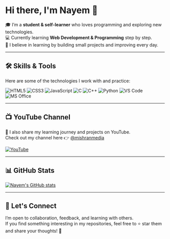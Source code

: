 # Hi there, I'm Nayem 👋

🎓 I’m a **student & self-learner** who loves programming and exploring new technologies.  
💻 Currently learning **Web Development & Programming** step by step.  
🌱 I believe in learning by building small projects and improving every day.  

---

## 🛠️ Skills & Tools
Here are some of the technologies I work with and practice:

![HTML5](https://img.shields.io/badge/html5-E34F26?style=for-the-badge&logo=html5&logoColor=white)
![CSS3](https://img.shields.io/badge/css3-1572B6?style=for-the-badge&logo=css3&logoColor=white)
![JavaScript](https://img.shields.io/badge/javascript-F7DF1E?style=for-the-badge&logo=javascript&logoColor=black)
![C](https://img.shields.io/badge/c-00599C?style=for-the-badge&logo=c&logoColor=white)
![C++](https://img.shields.io/badge/c++-00599C?style=for-the-badge&logo=c%2B%2B&logoColor=white)
![Python](https://img.shields.io/badge/python-3670A0?style=for-the-badge&logo=python&logoColor=ffdd54)
![VS Code](https://img.shields.io/badge/VSCode-007ACC?style=for-the-badge&logo=visual-studio-code&logoColor=white)
![MS Office](https://img.shields.io/badge/MS%20Office-D83B01?style=for-the-badge&logo=microsoft-office&logoColor=white)

---

## 📺 YouTube Channel
🎥 I also share my learning journey and projects on YouTube.  
Check out my channel here 👉 [@mishranmedia](https://www.youtube.com/channel/UC7j8pvyZK8Vqs-WABD-GMDg)

[![YouTube](https://img.shields.io/badge/YouTube-%23FF0000.svg?style=for-the-badge&logo=YouTube&logoColor=white)](https://www.youtube.com/channel/UC7j8pvyZK8Vqs-WABD-GMDg)

---

## 📊 GitHub Stats
[![Nayem's GitHub stats](https://github-readme-stats.vercel.app/api?username=NayemHasanLimon&show_icons=true&theme=radical)](https://github.com/anuraghazra/github-readme-stats)

---

## 🤝 Let's Connect
I’m open to collaboration, feedback, and learning with others.  
If you find something interesting in my repositories, feel free to ⭐ star them and share your thoughts! 🚀
